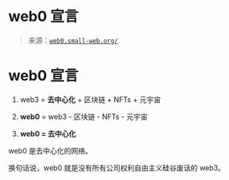 <!--yml

类别：未分类

日期：2024-05-27 14:32:46

-->

# web0 宣言

> 来源：[`web0.small-web.org/`](https://web0.small-web.org/)

# web0 宣言

1.  web3 = **去中心化** + 区块链 + NFTs + 元宇宙

1.  **web0** = web3 - 区块链 - NFTs - 元宇宙

1.  **web0 = 去中心化**

web0 是去中心化的网络。

换句话说，web0 就是没有所有公司权利自由主义硅谷废话的 web3。
